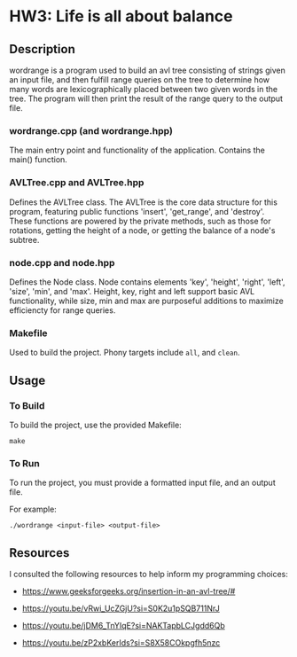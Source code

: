# HW3: Life is all about balance

## Description

wordrange is a program used to build an avl tree consisting of strings given an input file, and then fulfill range queries on the tree to determine how many words are lexicographically placed between two given words in the tree. The program will then print the result of the range query to the output file.

### wordrange.cpp (and wordrange.hpp)

The main entry point and functionality of the application. Contains the main() function.

### AVLTree.cpp and AVLTree.hpp

Defines the AVLTree class. The AVLTree is the core data structure for this program, featuring public functions  'insert', 'get_range', and 'destroy'.
These functions are powered by the private methods, such as those for rotations, getting the height of a node, or getting the balance of a node's subtree.

### node.cpp and node.hpp

Defines the Node class. Node contains elements 'key', 'height', 'right', 'left', 'size', 'min', and 'max'. 
Height, key, right and left support basic AVL functionality, while size, min and max are purposeful additions to maximize efficiencty for range queries.

### Makefile

Used to build the project. Phony targets include `all`, and `clean`.

## Usage

### To Build

To build the project, use the provided Makefile:

```
make
```

### To Run

To run the project, you must provide a formatted input file, and an output file.

For example:

```
./wordrange <input-file> <output-file>
```

## Resources

I consulted the following resources to help inform my programming choices:

- https://www.geeksforgeeks.org/insertion-in-an-avl-tree/#

- https://youtu.be/vRwi_UcZGjU?si=S0K2u1pSQB711NrJ

- https://youtu.be/jDM6_TnYIqE?si=NAKTapbLCJgdd6Qb

- https://youtu.be/zP2xbKerIds?si=S8X58COkpgfh5nzc
